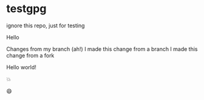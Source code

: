 # testgpg

ignore this repo, just for testing

Hello

Changes from my branch (ah!)
I made this change from a branch
I made this change from a fork

Hello world!

:boom:

:smile:
